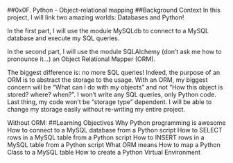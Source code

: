 ##0x0F. Python - Object-relational mapping
##Background Context
In this project, I will link two amazing worlds: Databases and Python!

In the first part, I will use the module MySQLdb to connect to a MySQL database and execute my SQL queries.

In the second part, I will use the module SQLAlchemy (don’t ask me how to pronounce it…) an Object Relational Mapper (ORM).

The biggest difference is: no more SQL queries! Indeed, the purpose of an ORM is to abstract the storage to the usage. With an ORM, my biggest concern will be “What can I do with my objects” and not “How this object is stored? where? when?”. I won’t write any SQL queries, only Python code. Last thing, my code won’t be “storage type” dependent. I will be able to change my storage easily without re-writing my entire project.

Without ORM:
##Learning Objectives
Why Python programming is awesome
How to connect to a MySQL database from a Python script
How to SELECT rows in a MySQL table from a Python script
How to INSERT rows in a MySQL table from a Python script
What ORM means
How to map a Python Class to a MySQL table
How to create a Python Virtual Environment
